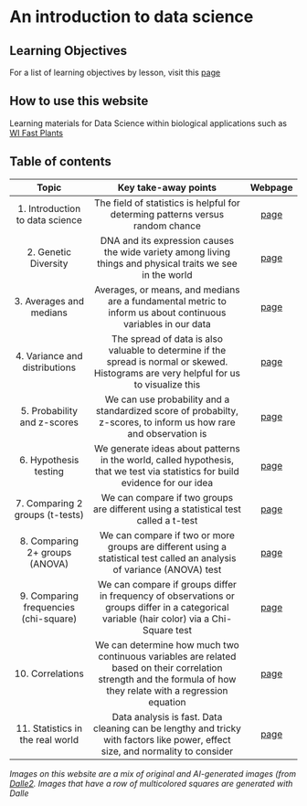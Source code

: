 # An introduction to data science

## Learning Objectives
For a list of learning objectives by lesson, visit this [page](https://benrushscience.github.io/learning-data-science//pages/learning-objectives.html)

## How to use this website
Learning materials for Data Science within biological applications such as [WI Fast Plants](https://fastplants.org )

## Table of contents

| Topic | Key take-away points | Webpage |
| :---:   | :---: | :---:       |
| 1. Introduction to data science | The field of statistics is helpful for determing patterns versus random chance | [page](https://benrushscience.github.io/learning-data-science//pages/1-introduction.html) | 
| 2. Genetic Diversity | DNA and its expression causes the wide variety among living things and physical traits we see in the world |  [page](https://benrushscience.github.io/learning-data-science//pages/2-genetic-diversity.html) | 
| 3. Averages and medians | Averages, or means, and medians are a fundamental metric to inform us about continuous variables in our data |  [page](https://benrushscience.github.io/learning-data-science//pages/3-averages-and-medians.html) |
| 4. Variance and distributions | The spread of data is also valuable to determine if the spread is normal or skewed. Histograms are very helpful for us to visualize this |  [page](https://benrushscience.github.io/learning-data-science/pages/4-variance-and-distributions.html) |
| 5. Probability and z-scores | We can use probability and a standardized score of probabilty, z-scores, to inform us how rare and observation is  |  [page](https://benrushscience.github.io/learning-data-science/pages/5-probability-and-z-scores.html) |
| 6. Hypothesis testing | We generate ideas about patterns in the world, called hypothesis, that we test via statistics for build evidence for our idea |  [page](https://benrushscience.github.io/learning-data-science/pages/6-hypothesis-testing.html) |
| 7. Comparing 2 groups (t-tests) | We can compare if two groups are different using a statistical test called a t-test |  [page](https://benrushscience.github.io/learning-data-science/pages/7-comparing-2-groups.html) |
| 8. Comparing 2+ groups (ANOVA) | We can compare if two or more groups are different using a statistical test called an analysis of variance (ANOVA) test |  [page](https://benrushscience.github.io/learning-data-science/pages/8-comparing-2+-groups.html) |
| 9. Comparing frequencies (chi-square) | We can compare if groups differ in frequency of observations or groups differ in a categorical variable (hair color) via a Chi-Square test |  [page](https://benrushscience.github.io/learning-data-science/pages/9-comparing-frequencies.html) |
| 10. Correlations | We can determine how much two continuous variables are related based on their correlation strength and the formula of how they relate with a regression equation |  [page](https://benrushscience.github.io/learning-data-science/pages/10-correlations.html) |
| 11. Statistics in the real world | Data analysis is fast. Data cleaning can be lengthy and tricky with factors like power, effect size, and normality to consider |  [page](https://benrushscience.github.io/learning-data-science/pages/11-statistics-in-the-real-world.html) |

_Images on this website are a mix of original and AI-generated images (from [Dalle2](https://openai.com/dall-e-2). Images that have a row of multicolored squares are generated with Dalle_
